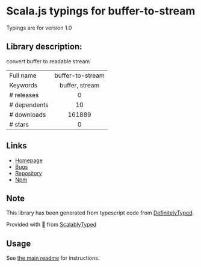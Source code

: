 
# Scala.js typings for buffer-to-stream

Typings are for version 1.0

## Library description:
convert buffer to readable stream

|                    |                 |
| ------------------ | :-------------: |
| Full name          | buffer-to-stream |
| Keywords           | buffer, stream |
| # releases         | 0 |
| # dependents       | 10 |
| # downloads        | 161889 |
| # stars            | 0 |

## Links
- [Homepage](https://github.com/creeperyang/buffer-to-stream#readme)
- [Bugs](https://github.com/creeperyang/buffer-to-stream/issues)
- [Repository](https://github.com/creeperyang/buffer-to-stream)
- [Npm](https://www.npmjs.com/package/buffer-to-stream)
    


## Note
This library has been generated from typescript code from [DefinitelyTyped](https://definitelytyped.org).

Provided with :purple_heart: from [ScalablyTyped](https://github.com/oyvindberg/ScalablyTyped)

## Usage
See [the main readme](../../readme.md) for instructions.


